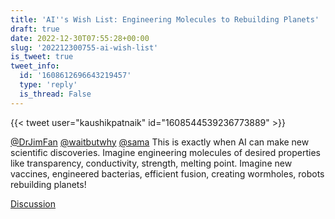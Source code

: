 ```yaml
---
title: 'AI''s Wish List: Engineering Molecules to Rebuilding Planets'
draft: true
date: 2022-12-30T07:55:28+00:00
slug: '202212300755-ai-wish-list'
is_tweet: true
tweet_info:
  id: '1608612696643219457'
  type: 'reply'
  is_thread: False
---
```




{{< tweet user="kaushikpatnaik" id="1608544539236773889" >}}

[@DrJimFan](https://x.com/DrJimFan) [@waitbutwhy](https://x.com/waitbutwhy) [@sama](https://x.com/sama) This is exactly when AI can make new scientific discoveries. Imagine engineering molecules of desired properties like transparency, conductivity, strength, melting point. Imagine new vaccines, engineered bacterias, efficient fusion, creating wormholes, robots rebuilding planets!

[Discussion](https://x.com/sytelus/status/1608612696643219457)
